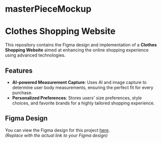 # masterPieceMockup

# Clothes Shopping Website

This repository contains the Figma design and implementation of a **Clothes Shopping Website** aimed at enhancing the online shopping experience using advanced technologies. 

## Features

- **AI-powered Measurement Capture**: Uses AI and image capture to determine user body measurements, ensuring the perfect fit for every purchase.
- **Personalized Preferences**: Stores users' size preferences, style choices, and favorite brands for a highly tailored shopping experience.

## Figma Design

You can view the Figma design for this project [here](https://www.figma.com/design/55KZncNzTu1xf5Hy4gmtGb/Elitefit?node-id=0-1&p=f&t=zRealGIW4kRaowiH-0).  
*(Replace with the actual link to your Figma design)*
